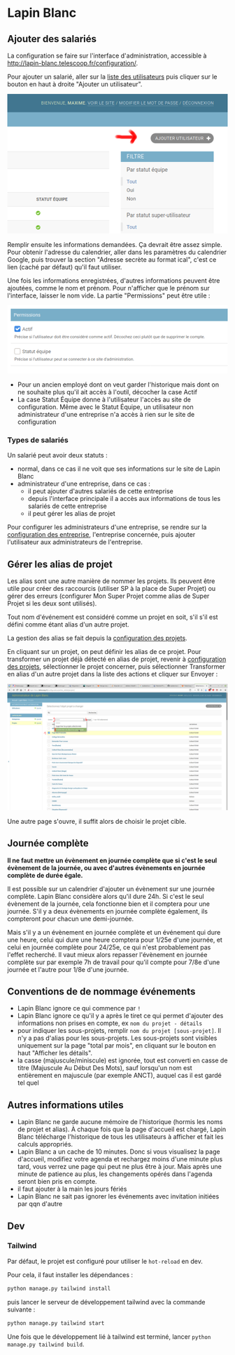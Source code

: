# Lapin Blanc

## Ajouter des salariés

La configuration se faire sur l'interface d'administration, accessible à
http://lapin-blanc.telescoop.fr/configuration/.

Pour ajouter un salarié, aller sur la
[liste des utilisateurs](http://lapin-blanc.telescoop.fr/configuration/auth/user/)
puis cliquer sur le bouton en haut à droite "Ajouter un utilisateur".

![](readme-images/add-user.png)

Remplir ensuite les informations demandées. Ça devrait être assez simple.
Pour obtenir l'adresse du calendrier, aller dans les paramètres du calendrier Google,
puis trouver la section "Adresse secrète au format ical", c'est ce lien
(caché par défaut) qu'il faut utiliser.

Une fois les informations enregistrées, d'autres informations peuvent être ajoutées,
comme le nom et prénom. Pour n'afficher que le prénom sur l'interface, laisser le nom
vide. La partie "Permissions" peut être utile :

![](readme-images/permissions.png)

- Pour un ancien employé dont on veut garder l'historique mais dont on ne souhaite
plus qu'il ait accès à l'outil, décocher la case Actif
- La case Statut Équipe donne à l'utilisateur l'accès au site de configuration. Même
avec le Statut Équipe, un utilisateur non administrateur d'une entreprise n'a accès
à rien sur le site de configuration

### Types de salariés

Un salarié peut avoir deux statuts :

- normal, dans ce cas il ne voit que ses informations sur le site de Lapin Blanc
- administrateur d'une entreprise, dans ce cas :
  - il peut ajouter d'autres salariés de cette entreprise
  - depuis l'interface principale il a accès aux informations
    de tous les salariés de cette entreprise
  - il peut gérer les alias de projet

Pour configurer les administrateurs d'une entreprise, se rendre sur la
[configuration des entreprise](http://lapin-blanc.telescoop.fr/configuration/white_rabbit/company/),
l'entreprise concernée, puis ajouter l'utilisateur aux administrateurs de l'entreprise.

## Gérer les alias de projet

Les alias sont une autre manière de nommer les projets. Ils peuvent être utile pour
créer des raccourcis (utiliser SP à la place de Super Projet) ou gérer des erreurs
(configurer Mon Super Projet comme alias de Super Projet si les deux sont utilisés).

Tout nom d'événement est considéré comme un projet en soit, s'il s'il est défini comme
étant alias d'un autre projet.

La gestion des alias se fait depuis la
[configuration des projets](http://lapin-blanc.telescoop.fr/configuration/white_rabbit/project/).

En cliquant sur un projet, on peut définir les alias de ce projet. Pour transformer un
projet déjà détecté en alias de projet, revenir à [configuration des projets](http://lapin-blanc.telescoop.fr/configuration/white_rabbit/project/), sélectionner le projet concerner, puis sélectionner Transformer en alias
d'un autre projet dans la liste des actions et cliquer sur Envoyer :

![](readme-images/transform-to-alias.png)

Une autre page s'ouvre, il suffit alors de choisir le projet cible.

## Journée complète

**Il ne faut mettre un évènement en journée complète que si c'est le seul évènement de
la journée, ou avec d'autres évènements en journée complète de durée égale.**

Il est possible sur un calendrier d'ajouter un évènement sur une journée complète. Lapin
Blanc considère alors qu'il dure 24h. Si c'est le seul évènement de la journée, cela
fonctionne bien et il comptera pour une journée. S'il y a deux évènements en journée
complète également, ils compteront pour chacun une demi-journée.

Mais s'il y a un évènement en journée complète et un événement qui dure une heure, celui
qui dure une heure comptera pour 1/25e d'une journée, et celui en journée complète pour
24/25e, ce qui n'est probablement pas l'effet recherché. Il vaut mieux alors repasser
l'évènement en journée complète sur par exemple 7h de travail pour qu'il compte pour
7/8e d'une journée et l'autre pour 1/8e d'une journée.

## Conventions de de nommage événements

- Lapin Blanc ignore ce qui commence par `!`
- Lapin Blanc ignore ce qu'il y a après le tiret ce qui permet d'ajouter des informations
non prises en compte, ex `nom du projet - détails`
- pour indiquer les sous-projets, remplir `nom du projet [sous-projet]`.
Il n'y a pas d'alias pour les sous-projets. Les sous-projets sont visibles uniquement sur
la page "total par mois", en cliquant sur le bouton en haut "Afficher les détails".
- la casse (majuscule/miniscule) est ignorée, tout est converti en casse de titre
(Majuscule Au Début Des Mots), sauf lorsqu'un nom est entièrement en majuscule
(par exemple ANCT), auquel cas il est gardé tel quel

## Autres informations utiles

- Lapin Blanc ne garde aucune mémoire de l'historique (hormis les noms de projet et alias).
À chaque fois que la page d'accueil est chargé, Lapin Blanc télécharge l'historique de tous
les utilisateurs à afficher et fait les calculs appropriés.
- Lapin Blanc a un cache de 10 minutes. Donc si vous visualisez la page d'accueil, modifiez
votre agenda et rechargez moins d'une minute plus tard, vous verrez une page qui peut ne plus
être à jour. Mais après une minute de patience au plus, les changements opérés dans l'agenda
seront bien pris en compte.
- il faut ajouter à la main les jours fériés
- Lapin Blanc ne sait pas ignorer les événements avec invitation initiées par qqn d'autre

## Dev

### Tailwind
Par défaut, le projet est configuré pour utiliser le `hot-reload` en dev. 

Pour cela, il faut installer les dépendances : 
```bash
python manage.py tailwind install
``` 

puis lancer le serveur de développement tailwind avec la commande suivante :
```bash
python manage.py tailwind start
```

Une fois que le développement lié à tailwind est terminé, lancer
`python manage.py tailwind build`.

